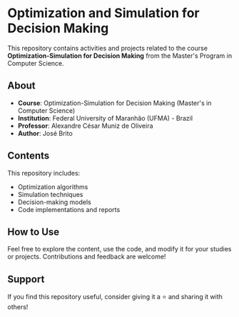 # Optimization and Simulation for Decision Making

This repository contains activities and projects related to the course **Optimization-Simulation for Decision Making** from the Master's Program in Computer Science.

## About

* **Course**: Optimization-Simulation for Decision Making (Master's in Computer Science)
* **Institution**: Federal University of Maranhão (UFMA) - Brazil
* **Professor**: Alexandre César Muniz de Oliveira
* **Author**: José Brito

## Contents

This repository includes:

* Optimization algorithms
* Simulation techniques
* Decision-making models
* Code implementations and reports

## How to Use

Feel free to explore the content, use the code, and modify it for your studies or projects. Contributions and feedback are welcome!

## Support

If you find this repository useful, consider giving it a ⭐ and sharing it with others!
